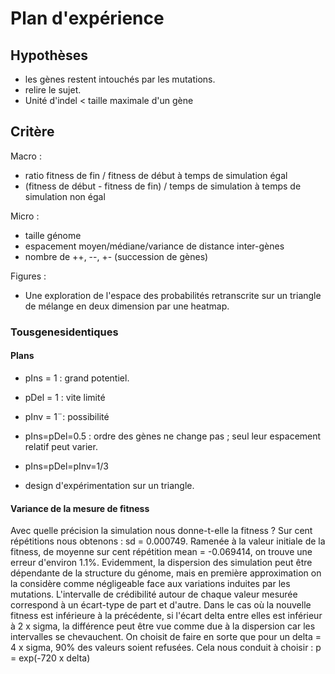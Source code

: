 # Plan d'expérience

## Hypothèses

- les gènes restent intouchés par les mutations.
- relire le sujet.
- Unité d'indel < taille maximale d'un gène

## Critère 
Macro :
- ratio fitness de fin / fitness de début à temps de simulation égal
- (fitness de début - fitness de fin) / temps de simulation à temps de simulation non égal

Micro :
- taille génome
- espacement moyen/médiane/variance de distance inter-gènes
- nombre de ++, --, +- (succession de gènes)

Figures :

- Une exploration de l'espace des probabilités retranscrite sur un triangle de mélange en deux dimension par une heatmap. 

### Tousgenesidentiques

#### Plans
- pIns = 1 : grand potentiel.
- pDel = 1 : vite limité
- pInv = 1¨: possibilité

- pIns=pDel=0.5 : ordre des gènes ne change pas ; seul leur espacement relatif peut varier.

- pIns=pDel=pInv=1/3

- design d'expérimentation sur un triangle.

#### Variance de la mesure de fitness

Avec quelle précision la simulation nous donne-t-elle la fitness ?
Sur cent répétitions nous obtenons : sd = 0.000749.
Ramenée à la valeur initiale de la fitness, de moyenne sur cent répétition  mean = -0.069414, on trouve une erreur d'environ 1.1%. Evidemment, la dispersion des simulation peut être dépendante de la structure du génome, mais en première approximation on la considère comme négligeable face aux variations induites par les mutations.
L'intervalle de crédibilité autour de chaque valeur mesurée correspond à un écart-type de part et d'autre. Dans le cas où la nouvelle fitness est inférieure à la précédente, si l'écart delta entre elles est inférieur à 2 x sigma, la différence peut être vue comme due à la dispersion car les intervalles se chevauchent. On choisit de faire en sorte que pour un delta = 4 x sigma, 90% des valeurs soient refusées. Cela nous conduit à choisir : p = exp(-720 x delta)
